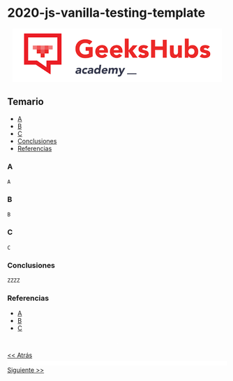 # 2020-js-vanilla-testing-template

<p align="center">
    <img src="https://github.com/GeeksHubsAcademy/2020-geekshubs-media/blob/master/image/logo.png" >	
</p>


## Temario
* [A](https://github.com/GeeksHubsAcademy/2020-js-vanilla-000/blob/master/README.md#a-1)
* [B](https://github.com/GeeksHubsAcademy/2020-js-vanilla-000/blob/master/README.md#b-2)
* [C](https://github.com/GeeksHubsAcademy/2020-js-vanilla-000/blob/master/README.md#c-3)
* [Conclusiones](https://github.com/GeeksHubsAcademy/2020-js-vanilla-000/blob/master/README.md#conclusiones)
* [Referencias](https://github.com/GeeksHubsAcademy/2020-js-vanilla-000/blob/master/README.md#referencias)

### A

```
A
```


### B
```
B
```

### C

```
C
```

### Conclusiones
```
ZZZZ
```


### Referencias
  * [A](https://www.google.com/)
  * [B](https://www.google.com/)
  * [C](https://www.google.com/)
  


<div>
    <p align="center">
        <img src="https://github.com/GeeksHubsAcademy/2020-geekshubs-media/blob/master/image/pixel.png" >	
    </p>
  </div>
  
  <footer>
     <div>
        <a href="https://github.com/GeeksHubsAcademy/2020-js-vanilla-testing-003"><< Atrás</a>
         <a href="https://github.com/GeeksHubsAcademy/2020-js-vanilla-testing-004/blob/master/README.md#referencias">
        <img src="https://github.com/GeeksHubsAcademy/2020-geekshubs-media/blob/master/image/pixel.png" align="center"                  height="10" width="714"/>
         </a>
         <a href="https://github.com/GeeksHubsAcademy/2020-js-vanilla-testing-005">Siguiente >></a>   
    </div>
